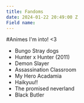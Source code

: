 ```yaml
---
title: Fandoms
date: 2024-01-22 20:49:00 Z
Field name: 
---
```


#Animes I'm into! <3

* Bungo Stray dogs
* Hunter x Hunter (2011)
* Demon Slayer
* Assassination Classroom
* My Hero Acadamia
* Haikyuu!!
* The promised neverland
* Black Butler
